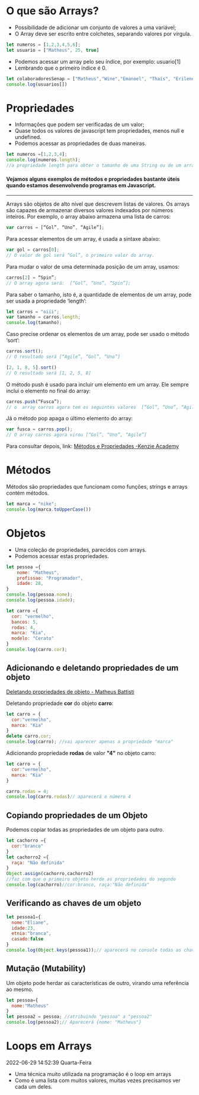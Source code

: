 # O que são Arrays?
- Possibilidade de adicionar um conjunto de valores a uma variável;
- O Array deve ser escrito entre colchetes, separando valores por vírgula.
```javascript
let numeros = [1,2,3,4,5,6];
let usuario = ["Matheus", 25, true]
```
- Podemos acessar um array pelo seu índice, por exemplo: usuario[1]
- Lembrando que o primeiro índice é 0.
```javascript
let colaboradoresSenap = ["Matheus","Wine","Emanoel", "Thaís", "Erilene", "Janaína", "Jeff", "Gleyson", "Ian", "Gisele"];
console.log(usuarios[])
```
# Propriedades
- Informações que podem ser verificadas de um valor;
- Quase todos os valores de javascript tem propriedades, menos null e undefined.
- Podemos acessar as propriedades de duas maneiras.

```javascript
let numeros =[1,2,3,4];
console.log(numeros.length);
//a propriedade length para obter o tamanho de uma String ou de um array.
```
#### Vejamos alguns exemplos de métodos e propriedades bastante úteis quando estamos desenvolvendo programas em Javascript.

------------
Arrays são objetos de alto nível que descrevem listas de valores. Os arrays são capazes de armazenar diversos valores indexados por números inteiros.
Por exemplo, o array abaixo armazena uma lista de carros:
```javascript
var carros = [“Gol”, “Uno”, “Agile”];
```
Para acessar elementos de um array, é usada a sintaxe abaixo:
```javascript
var gol = carros[0];
// O valor de gol será “Gol”, o primeiro valor do array. 
```
Para mudar o valor de uma determinada posição de um array, usamos:
```javascript
carros[2] = “Spin”;
// O array agora será:  [“Gol”, “Uno”, “Spin”];
```
Para saber o tamanho, isto é, a quantidade de elementos de um array, pode ser usada a propriedade ‘length’: 
```javascript
let carros = "oiii";
var tamanho = carros.length;
console.log(tamanho);
```
Caso precise ordenar os elementos de um array, pode ser usado o método ‘sort’:
```javascript
carros.sort();
// O resultado será [“Agile”, “Gol”, “Uno”]
```
```javascript
[2, 1, 8, 5].sort()
// O resultado será [1, 2, 5, 8]
```
O método push é usado para incluir um elemento em um array. Ele sempre inclui o elemento no final do array:
```javascript
carros.push(“Fusca”);
// o  array carros agora tem os seguintes valores  [“Gol”, “Uno”, “Agile”, “Fusca”]
```
Já o método pop apaga o último elemento do array:
```javascript
var fusca = carros.pop();
// O array carros agora virou [“Gol”, “Uno”, “Agile”]
```
Para consultar depois, link: [Métodos e Propriedades -Kenzie Academy](https://kenzie.com.br/blog/variaveis-javascript/#:~:text=Vejamos%20alguns%20exemplos%20de%20m%C3%A9todos%20e%20propriedades%20bastante,usada%20a%20propriedade%20%E2%80%98length%E2%80%99%3A%20var%20tamanho%20%3D%20carros.length%3B "Métodos e Propriedades -Kenzie Academy")

# Métodos

Métodos são propriedades que funcionam como funções, strings e arrays contém métodos.
```javascript
let marca = "nike";
console.log(marca.toUpperCase())
```
# Objetos
- Uma coleção de propriedades, parecidos com arrays.
- Podemos acessar estas propriedades.
```javascript
let pessoa ={
    nome: "Matheus",
    profissao: "Programador",
    idade: 28,
}
console.log(pessoa.nome);
console.log(pessoa.idade);
```
```javascript
let carro ={
  cor: "vermelho",
  bancos: 5,
  rodas: 4,
  marca: "Kia",
  modelo: "Cerato"
}
console.log(carro.cor);
```
## Adicionando e deletando propriedades de um objeto
[Deletando propriedades de objeto - Matheus Battisti](https://www.horadecodar.com.br/2020/12/11/remover-propriedade-de-objeto-javascript/ "Deletando propriedades de objeto - Matheus Battisti")

Deletando propriedade **cor** do objeto **carro**:
```javascript
let carro = {
  cor:"vermelho",
  marca: "Kia"
}
delete carro.cor;
console.log(carro); //vai aparecer apenas a propriedade "marca"
```
Adicionando propriedade **rodas** de valor **"4"** no objeto carro:

```javascript
let carro = {
  cor:"vermelho",
  marca: "Kia"
}

carro.rodas = 4;
console.log(carro.rodas)// aparecerá o número 4
```
## Copiando propriedades de um Objeto
Podemos copiar todas as propriedades de um objeto para outro.
```javascript
let cachorro ={
  cor:"branco"
}
let cachorro2 ={
  raça: "Não definida"
}
Object.assign(cachorro,cachorro2)
//faz com que o primeiro objeto herde as propriedades do segundo
console.log(cachorro)//cor:branco, raça:"Não definida"
```
## Verificando as chaves de um objeto
```javascript
let pessoa1={
  nome:"Eliane",
  idade:23,
  etnia:"branca",
  casado:false
}
console.log(Object.keys(pessoa1));// aparecerá no console todas as chaves ["nome", "idade", "etnia", "casado"]
```
## Mutação (Mutability)
Um objeto pode herdar as características de outro, virando uma referência ao mesmo.
```javascript
let pessoa={
  nome:"Matheus"
}
let pessoa2 = pessoa; //atribuindo "pessoa" a "pessoa2"
console.log(pessoa2);// Aparecerá {nome: "Matheus"}
```
# Loops em Arrays
2022-06-29 14:52:39 Quarta-Feira

- Uma técnica muito utilizada na programação é o loop em arrays
- Como é uma lista com muitos valores, muitas vezes precisamos ver cada um deles.